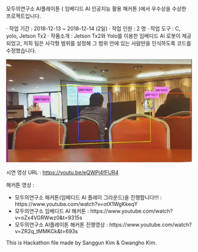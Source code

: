 모두의연구소 AI플레이톤 ( 임베디드 AI 인공지능 활용 해커톤 )에서 우수상을 수상한 프로젝트입니다.

· 작업 기간 : 2018-12-13 ~ 2018-12-14 (2일)
· 작업 인원 : 2 명
· 작업 도구 : C, yolo, Jetson Tx2
· 작품소개 : Jetson Tx2와 Yolo를 이용한 임베디드 AI 로봇이 제공되었고, 저희 팀은 사각형 범위를 설정해 그 범위 안에 있는 사람만을 인식하도록 코드를 수정했습니다.

![시연 이미지](JetsonTx2Yolo.PNG)

시연 영상 URL : https://youtu.be/eQWPj4fFUR4

해커톤 영상 : 
<ul>
  <li>
모두의연구소 해커톤(임베디드 AI 플레이 그라운드)을 진행합니다!!! : https://www.youtube.com/watch?v=otX1WgKkeqY
  </li>
  <li>
모두의연구소 임베디드 AI 해커톤 : https://www.youtube.com/watch?v=oZx4VGRWwz0&t=9315s
  </li>
  <li>
모두의연구소 AI플레이톤 해커톤 진행영상 : https://www.youtube.com/watch?v=ZR2q_tMMKCk&t=693s
  </li>
</ul>

This is Hackathon file made by Sanggun Kim & Gwangho Kim.
